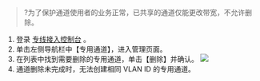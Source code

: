>?为了保护通道使用者的业务正常，已共享的通道仅能更改带宽，不允许删除。

1. 登录 [专线接入控制台](https://console.cloud.tencent.com/vpc/dcConn) 。
2. 单击左侧导航栏中【专用通道】，进入管理页面。
3. 在列表中找到需要删除的专用通道，单击【删除】并确认。
![](https://main.qcloudimg.com/raw/53133dc2f505f35068ca1665a0a7f879.png)
4. 通道删除未完成时，无法创建相同 VLAN ID 的专用通道。 
 
